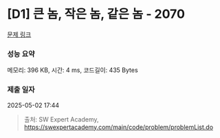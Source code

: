 # [D1] 큰 놈, 작은 놈, 같은 놈 - 2070 

[문제 링크](https://swexpertacademy.com/main/code/problem/problemDetail.do?contestProbId=AV5QQ6qqA40DFAUq) 

### 성능 요약

메모리: 396 KB, 시간: 4 ms, 코드길이: 435 Bytes

### 제출 일자

2025-05-02 17:44



> 출처: SW Expert Academy, https://swexpertacademy.com/main/code/problem/problemList.do